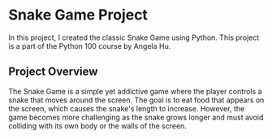 # Snake Game Project

In this project, I created the classic Snake Game using Python. This project is a part of the Python 100 course by Angela Hu.

## Project Overview

The Snake Game is a simple yet addictive game where the player controls a snake that moves around the screen. The goal is to eat food that appears on the screen, which causes the snake's length to increase. However, the game becomes more challenging as the snake grows longer and must avoid colliding with its own body or the walls of the screen.

